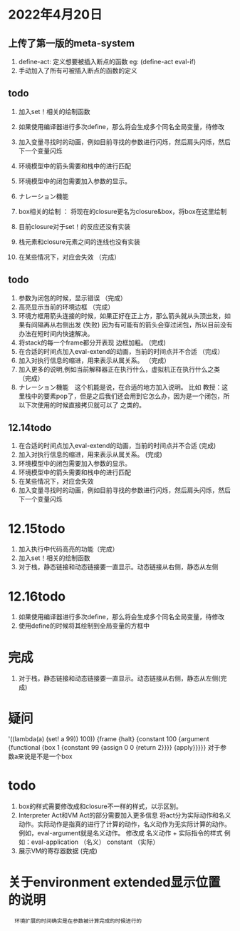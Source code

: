 # 2022年4月20日
## 上传了第一版的meta-system
1. define-act: 定义想要被插入断点的函数 eg: (define-act eval-if)
2. 手动加入了所有可被插入断点的函数的定义


## todo
1. 加入set！相关的绘制函数

1. 如果使用编译器进行多次define，那么将会生成多个同名全局变量，待修改
1. 加入变量寻找时的动画，例如目前寻找的参数进行闪烁，然后肩头闪烁，然后下一个变量闪烁

1. 环境模型中的箭头需要和栈中的进行匹配
1. 环境模型中的闭包需要加入参数的显示。
1. ナレーション機能
1. box相关的绘制 ： 将现在的closure更名为closure&box，将box在这里绘制
1. 目前closure对于set！的反应还没有实装
1. 栈元素和closure元素之间的连线也没有实装
1. 在某些情况下，对应会失效 （完成）


## todo
1. 参数为闭包的时候，显示错误 （完成）
2. 高亮显示当前的环境边框 （完成）
3. 环境方框用箭头连接的时候，如果正好在正上方，那么箭头就从头顶出发，如果有间隔再从右侧出发 (失败)
      因为有可能有的箭头会穿过闭包，所以目前没有办法在短时间内快速解决。
4. 将stack的每一个frame都分开表现 边框加粗。 (完成)
5. 在合适的时间点加入eval-extend的动画，当前的时间点并不合适 （完成）
6. 加入对执行信息的缩进，用来表示从属关系。 （完成）
7. 加入更多的说明,例如当前解释器正在执行什么，虚拟机正在执行什么之类 （完成）
8. ナレーション機能　这个机能是说，在合适的地方加入说明。
      比如 教授：这里栈中的要素pop了，但是之后我们还会用到它怎么办，因为是一个闭包，所以下次使用的时候直接拷贝就可以了 之类的。



## 12.14todo
1. 在合适的时间点加入eval-extend的动画，当前的时间点并不合适 (完成)
2. 加入对执行信息的缩进，用来表示从属关系。 (完成)
3. 环境模型中的闭包需要加入参数的显示。
4. 环境模型中的箭头需要和栈中的进行匹配
5. 在某些情况下，对应会失效
6. 加入变量寻找时的动画，例如目前寻找的参数进行闪烁，然后肩头闪烁，然后下一个变量闪烁

# 12.15todo
1. 加入执行中代码高亮的功能（完成）
2. 加入set！相关的绘制函数
3. 对于栈，静态链接和动态链接要一直显示。动态链接从右侧，静态从左侧


# 12.16todo
1. 如果使用编译器进行多次define，那么将会生成多个同名全局变量，待修改
1. 使用define的时候将其绘制到全局变量的方框中


# 完成

1. 对于栈，静态链接和动态链接要一直显示。动态链接从右侧，静态从左侧(完成)



# 疑问

'((lambda(a) (set! a 99)) 100))
{frame
 {halt}
 {constant
  100
  {argument {functional {box 1 {constant 99 {assign 0 0 {return 2}}}} {apply}}}}}
对于参数a来说是不是一个box





# todo
1. box的样式需要修改成和closure不一样的样式，以示区别。
1. Interpreter Act和VM Act的部分需要加入更多信息
      将act分为实际动作和名义动作。实际动作是指真的进行了计算的动作，名义动作为无实际计算的动作。例如，eval-argument就是名义动作。
      修改成 名义动作 + 实际指令的样式
            例如：eval-application （名义）
                    constant （实际）
1. 展示VM的寄存器数据 (完成)


# 关于environment extended显示位置的说明
      环境扩展的时间确实是在参数被计算完成的时候进行的

